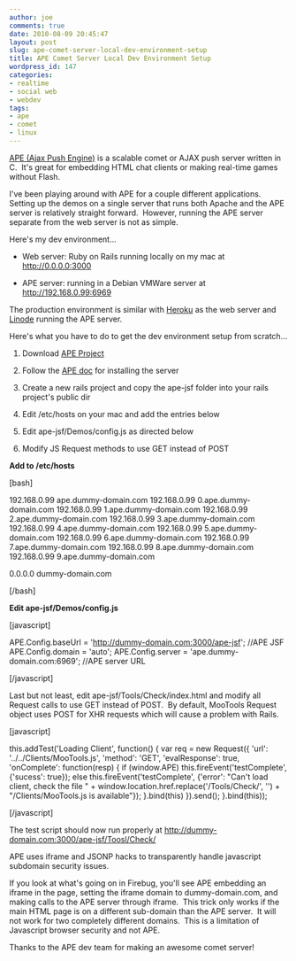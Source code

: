 ```yaml
---
author: joe
comments: true
date: 2010-08-09 20:45:47
layout: post
slug: ape-comet-server-local-dev-environment-setup
title: APE Comet Server Local Dev Environment Setup
wordpress_id: 147
categories:
- realtime
- social web
- webdev
tags:
- ape
- comet
- linux
---
```


[APE (Ajax Push Engine)](http://www.ape-project.org) is a scalable comet or AJAX push server written in C.  It's great for embedding HTML chat clients or making real-time games without Flash.

I've been playing around with APE for a couple different applications.  Setting up the demos on a single server that runs both Apache and the APE server is relatively straight forward.  However, running the APE server separate from the web server is not as simple.

Here's my dev environment...



	
  * Web server: Ruby on Rails running locally on my mac at http://0.0.0.0:3000

	
  * APE server: running in a Debian VMWare server at http://192.168.0.99:6969


The production environment is similar with [Heroku](http://heroku.com) as the web server and [Linode](http://www.linode.com) running the APE server.

Here's what you have to do to get the dev environment setup from scratch...



	
  1. Download [APE Project](http://www.ape-project.org/download/APE_Complete_Package.html)

	
  2. Follow the [APE doc](http://www.ape-project.org/wiki/index.php/Setup) for installing the server

	
  3. Create a new rails project and copy the ape-jsf folder into your rails project's public dir

	
  4. Edit /etc/hosts on your mac and add the entries below

	
  5. Edit ape-jsf/Demos/config.js as directed below

	
  6. Modify JS Request methods to use GET instead of POST


**Add to /etc/hosts**

[bash]

192.168.0.99 ape.dummy-domain.com
192.168.0.99 0.ape.dummy-domain.com
192.168.0.99 1.ape.dummy-domain.com
192.168.0.99 2.ape.dummy-domain.com
192.168.0.99 3.ape.dummy-domain.com
192.168.0.99 4.ape.dummy-domain.com
192.168.0.99 5.ape.dummy-domain.com
192.168.0.99 6.ape.dummy-domain.com
192.168.0.99 7.ape.dummy-domain.com
192.168.0.99 8.ape.dummy-domain.com
192.168.0.99 9.ape.dummy-domain.com

0.0.0.0 dummy-domain.com

[/bash]

**Edit ape-jsf/Demos/config.js**

[javascript]

APE.Config.baseUrl = 'http://dummy-domain.com:3000/ape-jsf'; //APE JSF
APE.Config.domain = 'auto';
APE.Config.server = 'ape.dummy-domain.com:6969'; //APE server URL

[/javascript]

Last but not least, edit ape-jsf/Tools/Check/index.html and modify all Request calls to use GET instead of POST.  By default, MooTools Request object uses POST for XHR requests which will cause a problem with Rails.

[javascript]

this.addTest('Loading Client', function() {
		var req = new Request({
			'url': '../../Clients/MooTools.js',
			'method': 'GET',
			'evalResponse': true,
			'onComplete': function(resp) {
				if (window.APE) this.fireEvent('testComplete', {'sucess': true});
				else this.fireEvent('testComplete', {'error': "Can't load client, check the file " + window.location.href.replace('/Tools/Check/', '') + "/Clients/MooTools.js is available"});
			}.bind(this)
		}).send();
}.bind(this));

[/javascript]

The test script should now run properly at http://dummy-domain.com:3000/ape-jsf/Toosl/Check/

APE uses iframe and JSONP hacks to transparently handle javascript subdomain security issues.

If you look at what's going on in Firebug, you'll see APE embedding an iframe in the page, setting the iframe domain to dummy-domain.com, and making calls to the APE server through iframe.  This trick only works if the main HTML page is on a different sub-domain than the APE server.  It will not work for two completely different domains.  This is a limitation of Javascript browser security and not APE.

Thanks to the APE dev team for making an awesome comet server!
